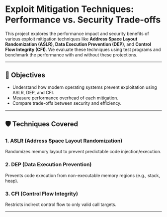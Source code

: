 # Exploit Mitigation Techniques: Performance vs. Security Trade-offs

This project explores the performance impact and security benefits of various exploit mitigation techniques like **Address Space Layout Randomization (ASLR)**, **Data Execution Prevention (DEP)**, and **Control Flow Integrity (CFI)**. We evaluate these techniques using test programs and benchmark the performance with and without these protections.

---

## 🚀 Objectives

- Understand how modern operating systems prevent exploitation using ASLR, DEP, and CFI.
- Measure performance overhead of each mitigation.
- Compare trade-offs between security and efficiency.

---

## 🛡️ Techniques Covered

### 1. ASLR (Address Space Layout Randomization)
Randomizes memory layout to prevent predictable code injection/execution.

### 2. DEP (Data Execution Prevention)
Prevents code execution from non-executable memory regions (e.g., stack, heap).

### 3. CFI (Control Flow Integrity)
Restricts indirect control flow to only valid call targets.

---

